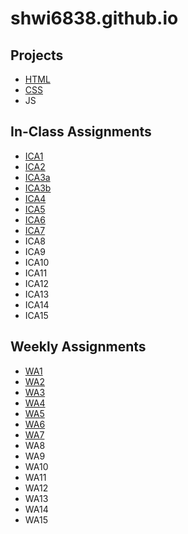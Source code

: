 # shwi6838.github.io


## Projects
- [HTML](shwi6838.github.io/html-midterm/page1.html)
- [CSS](shwi6838.github.io/index.html)
- JS

## In-Class Assignments
- [ICA1](shwi6838.github.io/ica/ica1.html)
- [ICA2](shwi6838.github.io/ica/ica2.pdf)
- [ICA3a](shwi6838.github.io/ica/ica3a.html)
- [ICA3b](shwi6838.github.io/ica/ica3-part2/assets/ica3b.html)
- [ICA4](shwi6838.github.io/ica/ica4.html)
- [ICA5](shwi6838.github.io/ica/ica5/ica5.html)
- [ICA6](shwi6838.github.io/ica/ica6/ica6-part1.html)
- [ICA7](shwi6838.github.io/ica/ica7.html)
- ICA8
- ICA9
- ICA10
- ICA11
- ICA12
- ICA13
- ICA14
- ICA15

## Weekly Assignments
- [WA1](shwi6838.github.io/wa/wa1.html)
- [WA2](shwi6838.github.io/wa/wa2.html)
- [WA3](shwi6838.github.io/wa/wa3.html)
- [WA4](shwi6838.github.io/wa/wa4.html)
- [WA5](shwi6838.github.io/wa/wa5.html)
- [WA6](shwi6838.github.io/wa/wa6/index.html)
- [WA7](shwi6838.github.io/wa/wa7.html)
- WA8
- WA9
- WA10
- WA11
- WA12
- WA13
- WA14
- WA15






